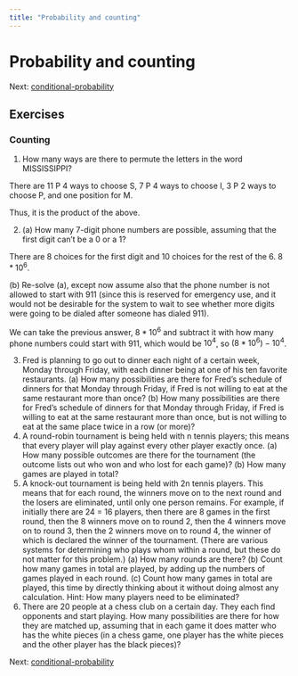 ```yaml
---
title: "Probability and counting"
---
```


# Probability and counting

Next: [conditional-probability](conditional-probability.md)

## Exercises

### Counting

1. How many ways are there to permute the letters in the word MISSISSIPPI?

There are 11 P 4 ways to choose S, 7 P 4 ways to choose I, 3 P 2 ways to choose P, and one position for M.

Thus, it is the product of the above.

2. (a) How many 7-digit phone numbers are possible, assuming that the first digit can’t
be a 0 or a 1?

There are 8 choices for the first digit and 10 choices for the rest of the 6. $8 * 10^6$.

(b) Re-solve (a), except now assume also that the phone number is not allowed to start
with 911 (since this is reserved for emergency use, and it would not be desirable for the
system to wait to see whether more digits were going to be dialed after someone has
dialed 911).

We can take the previous answer, $8 * 10^6$ and subtract it with how many phone numbers could start with 911, which would be $10^4$, so $(8 * 10^6) - 10^4$.

3. Fred is planning to go out to dinner each night of a certain week, Monday through
Friday, with each dinner being at one of his ten favorite restaurants.
(a) How many possibilities are there for Fred’s schedule of dinners for that Monday
through Friday, if Fred is not willing to eat at the same restaurant more than once?
(b) How many possibilities are there for Fred’s schedule of dinners for that Monday
through Friday, if Fred is willing to eat at the same restaurant more than once, but is
not willing to eat at the same place twice in a row (or more)?
4. A round-robin tournament is being held with n tennis players; this means that every
player will play against every other player exactly once.
(a) How many possible outcomes are there for the tournament (the outcome lists out
who won and who lost for each game)?
(b) How many games are played in total?
5. A knock-out tournament is being held with 2n tennis players. This means that for each
round, the winners move on to the next round and the losers are eliminated, until only
one person remains. For example, if initially there are 24 = 16 players, then there are
8 games in the first round, then the 8 winners move on to round 2, then the 4 winners
move on to round 3, then the 2 winners move on to round 4, the winner of which is
declared the winner of the tournament. (There are various systems for determining who
plays whom within a round, but these do not matter for this problem.)
(a) How many rounds are there?
(b) Count how many games in total are played, by adding up the numbers of games
played in each round.
(c) Count how many games in total are played, this time by directly thinking about it
without doing almost any calculation.
Hint: How many players need to be eliminated?
6. There are 20 people at a chess club on a certain day. They each find opponents and
start playing. How many possibilities are there for how they are matched up, assuming
that in each game it does matter who has the white pieces (in a chess game, one player
has the white pieces and the other player has the black pieces)?

Next: [conditional-probability](conditional-probability.md)
